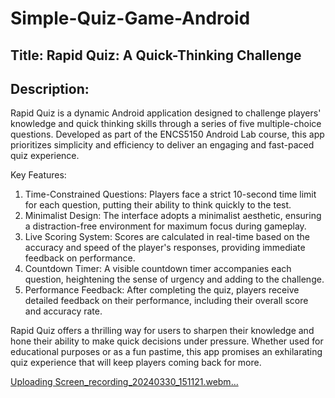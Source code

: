 # Simple-Quiz-Game-Android

## Title: Rapid Quiz: A Quick-Thinking Challenge

## Description:
Rapid Quiz is a dynamic Android application designed to challenge players' knowledge and quick thinking skills through a series of five multiple-choice questions. Developed as part of the ENCS5150 Android Lab course, this app prioritizes simplicity and efficiency to deliver an engaging and fast-paced quiz experience.

Key Features:
1. Time-Constrained Questions: Players face a strict 10-second time limit for each question, putting their ability to think quickly to the test.
2. Minimalist Design: The interface adopts a minimalist aesthetic, ensuring a distraction-free environment for maximum focus during gameplay.
3. Live Scoring System: Scores are calculated in real-time based on the accuracy and speed of the player's responses, providing immediate feedback on performance.
4. Countdown Timer: A visible countdown timer accompanies each question, heightening the sense of urgency and adding to the challenge.
5. Performance Feedback: After completing the quiz, players receive detailed feedback on their performance, including their overall score and accuracy rate.

Rapid Quiz offers a thrilling way for users to sharpen their knowledge and hone their ability to make quick decisions under pressure. Whether used for educational purposes or as a fun pastime, this app promises an exhilarating quiz experience that will keep players coming back for more.

[Uploading Screen_recording_20240330_151121.webm…]()


